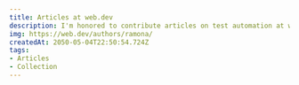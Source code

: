 ```yaml
---
title: Articles at web.dev 
description: I'm honored to contribute articles on test automation at web.dev
img: https://web.dev/authors/ramona/
createdAt: 2050-05-04T22:50:54.724Z
tags:
- Articles
- Collection
---
```

